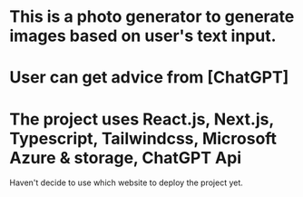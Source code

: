 # This is a photo generator to generate images based on user's text input. 
# User can get advice from [ChatGPT]
# The project uses React.js, Next.js, Typescript, Tailwindcss, Microsoft Azure & storage, ChatGPT Api

Haven't decide to use which website to deploy the project yet.
